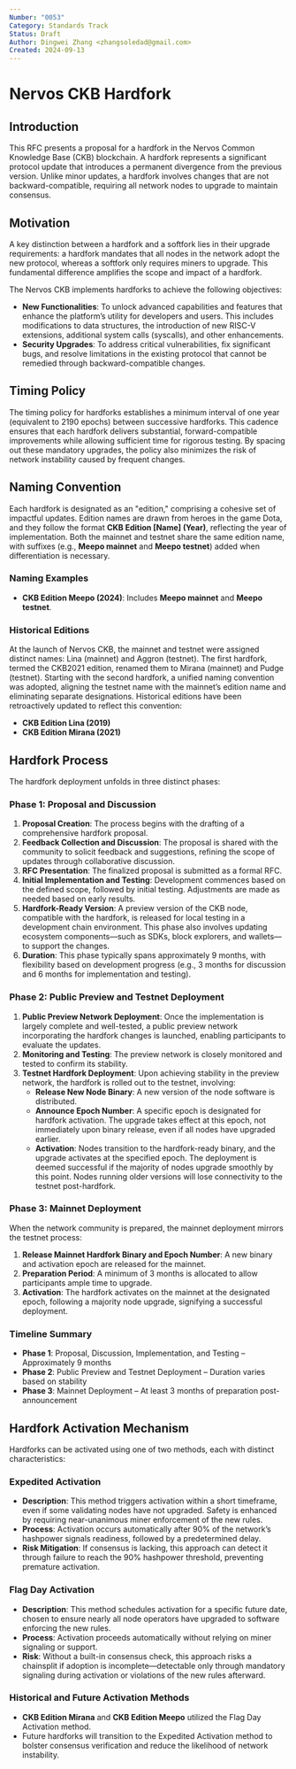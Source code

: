 ```yaml
---
Number: "0053"
Category: Standards Track
Status: Draft
Author: Dingwei Zhang <zhangsoledad@gmail.com>
Created: 2024-09-13
---
```


# Nervos CKB Hardfork

## Introduction

This RFC presents a proposal for a hardfork in the Nervos Common Knowledge Base (CKB) blockchain. A hardfork represents a significant protocol update that introduces a permanent divergence from the previous version. Unlike minor updates, a hardfork involves changes that are not backward-compatible, requiring all network nodes to upgrade to maintain consensus.

## Motivation

A key distinction between a hardfork and a softfork lies in their upgrade requirements: a hardfork mandates that all nodes in the network adopt the new protocol, whereas a softfork only requires miners to upgrade. This fundamental difference amplifies the scope and impact of a hardfork.

The Nervos CKB implements hardforks to achieve the following objectives:

- **New Functionalities**: To unlock advanced capabilities and features that enhance the platform’s utility for developers and users. This includes modifications to data structures, the introduction of new RISC-V extensions, additional system calls (syscalls), and other enhancements.
- **Security Upgrades**: To address critical vulnerabilities, fix significant bugs, and resolve limitations in the existing protocol that cannot be remedied through backward-compatible changes.

## Timing Policy

The timing policy for hardforks establishes a minimum interval of one year (equivalent to 2190 epochs) between successive hardforks. This cadence ensures that each hardfork delivers substantial, forward-compatible improvements while allowing sufficient time for rigorous testing. By spacing out these mandatory upgrades, the policy also minimizes the risk of network instability caused by frequent changes.

## Naming Convention

Each hardfork is designated as an "edition," comprising a cohesive set of impactful updates. Edition names are drawn from heroes in the game Dota, and they follow the format **CKB Edition [Name] (Year)**, reflecting the year of implementation. Both the mainnet and testnet share the same edition name, with suffixes (e.g., **Meepo mainnet** and **Meepo testnet**) added when differentiation is necessary.

### Naming Examples

- **CKB Edition Meepo (2024)**: Includes **Meepo mainnet** and **Meepo testnet**.

### Historical Editions

At the launch of Nervos CKB, the mainnet and testnet were assigned distinct names: Lina (mainnet) and Aggron (testnet). The first hardfork, termed the CKB2021 edition, renamed them to Mirana (mainnet) and Pudge (testnet). Starting with the second hardfork, a unified naming convention was adopted, aligning the testnet name with the mainnet’s edition name and eliminating separate designations. Historical editions have been retroactively updated to reflect this convention:

- **CKB Edition Lina (2019)**
- **CKB Edition Mirana (2021)**

## Hardfork Process

The hardfork deployment unfolds in three distinct phases:

### Phase 1: Proposal and Discussion

1. **Proposal Creation**: The process begins with the drafting of a comprehensive hardfork proposal.
2. **Feedback Collection and Discussion**: The proposal is shared with the community to solicit feedback and suggestions, refining the scope of updates through collaborative discussion.
3. **RFC Presentation**: The finalized proposal is submitted as a formal RFC.
4. **Initial Implementation and Testing**: Development commences based on the defined scope, followed by initial testing. Adjustments are made as needed based on early results.
5. **Hardfork-Ready Version**: A preview version of the CKB node, compatible with the hardfork, is released for local testing in a development chain environment. This phase also involves updating ecosystem components—such as SDKs, block explorers, and wallets—to support the changes.
6. **Duration**: This phase typically spans approximately 9 months, with flexibility based on development progress (e.g., 3 months for discussion and 6 months for implementation and testing).

### Phase 2: Public Preview and Testnet Deployment

1. **Public Preview Network Deployment**: Once the implementation is largely complete and well-tested, a public preview network incorporating the hardfork changes is launched, enabling participants to evaluate the updates.
2. **Monitoring and Testing**: The preview network is closely monitored and tested to confirm its stability.
3. **Testnet Hardfork Deployment**: Upon achieving stability in the preview network, the hardfork is rolled out to the testnet, involving:
    - **Release New Node Binary**: A new version of the node software is distributed.
    - **Announce Epoch Number**: A specific epoch is designated for hardfork activation. The upgrade takes effect at this epoch, not immediately upon binary release, even if all nodes have upgraded earlier.
    - **Activation**: Nodes transition to the hardfork-ready binary, and the upgrade activates at the specified epoch. The deployment is deemed successful if the majority of nodes upgrade smoothly by this point. Nodes running older versions will lose connectivity to the testnet post-hardfork.

### Phase 3: Mainnet Deployment

When the network community is prepared, the mainnet deployment mirrors the testnet process:

1. **Release Mainnet Hardfork Binary and Epoch Number**: A new binary and activation epoch are released for the mainnet.
2. **Preparation Period**: A minimum of 3 months is allocated to allow participants ample time to upgrade.
3. **Activation**: The hardfork activates on the mainnet at the designated epoch, following a majority node upgrade, signifying a successful deployment.

### Timeline Summary

- **Phase 1**: Proposal, Discussion, Implementation, and Testing – Approximately 9 months
- **Phase 2**: Public Preview and Testnet Deployment – Duration varies based on stability
- **Phase 3**: Mainnet Deployment – At least 3 months of preparation post-announcement

## Hardfork Activation Mechanism

Hardforks can be activated using one of two methods, each with distinct characteristics:

### Expedited Activation

- **Description**: This method triggers activation within a short timeframe, even if some validating nodes have not upgraded. Safety is enhanced by requiring near-unanimous miner enforcement of the new rules.
- **Process**: Activation occurs automatically after 90% of the network’s hashpower signals readiness, followed by a predetermined delay.
- **Risk Mitigation**: If consensus is lacking, this approach can detect it through failure to reach the 90% hashpower threshold, preventing premature activation.

### Flag Day Activation

- **Description**: This method schedules activation for a specific future date, chosen to ensure nearly all node operators have upgraded to software enforcing the new rules.
- **Process**: Activation proceeds automatically without relying on miner signaling or support.
- **Risk**: Without a built-in consensus check, this approach risks a chainsplit if adoption is incomplete—detectable only through mandatory signaling during activation or violations of the new rules afterward.

### Historical and Future Activation Methods

- **CKB Edition Mirana** and **CKB Edition Meepo** utilized the Flag Day Activation method.
- Future hardforks will transition to the Expedited Activation method to bolster consensus verification and reduce the likelihood of network instability.
